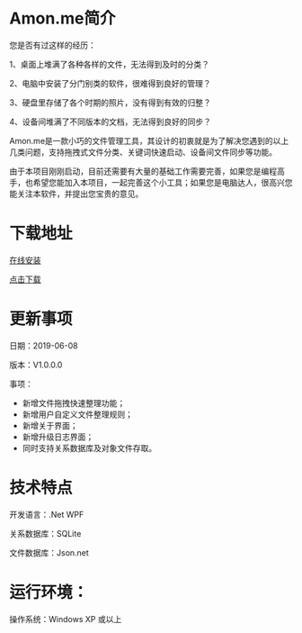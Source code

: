 # Amon.me简介
您是否有过这样的经历：

1、桌面上堆满了各种各样的文件，无法得到及时的分类？

2、电脑中安装了分门别类的软件，很难得到良好的管理？

3、硬盘里存储了各个时期的照片，没有得到有效的归整？

4、设备间堆满了不同版本的文档，无法得到良好的同步？

Amon.me是一款小巧的文件管理工具，其设计的初衷就是为了解决您遇到的以上几类问题，支持拖拽式文件分类、关键词快速启动、设备间文件同步等功能。

由于本项目刚刚启动，目前还需要有大量的基础工作需要完善，如果您是编程高手，也希望您能加入本项目，一起完善这个小工具；如果您是电脑达人，很高兴您能关注本软件，并提出您宝贵的意见。

# 下载地址
[在线安装](https://github.com/amonyao/amon/blob/master/Download/Amon.me.exe)

[点击下载](https://github.com/amonyao/amon/blob/master/Download/Amon.me.zip)

# 更新事项
日期：2019-06-08

版本：V1.0.0.0

事项：
+ 新增文件拖拽快速整理功能；
+ 新增用户自定义文件整理规则；
+ 新增关于界面；
+ 新增升级日志界面；
+ 同时支持关系数据库及对象文件存取。

# 技术特点
开发语言：.Net WPF

关系数据库：SQLite

文件数据库：Json.net

# 运行环境：
操作系统：Windows XP 或以上
